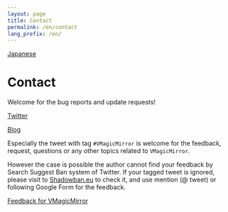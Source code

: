 ```yaml
---
layout: page
title: Contact
permalink: /en/contact
lang_prefix: /en/
---
```


[Japanese](../contact)

# Contact

Welcome for the bug reports and update requests!

[Twitter](https://twitter.com/baku_dreameater)

[Blog](https://www.baku-dreameater.net/)

Especially the tweet with tag `#VMagicMirror` is welcome for the feedback, request, questions or any other topics related to `VMagicMirror`.

However the case is possible the author cannot find your feedback by Search Suggest Ban system of Twitter. If your tagged tweet is ignored, please visit to [Shadowban.eu](https://shadowban.eu/) to check it, and use mention (@ tweet) or following Google Form for the feedback.

[Feedback for VMagicMirror](https://forms.gle/Myt4vRdKLrYJLnGo9)
